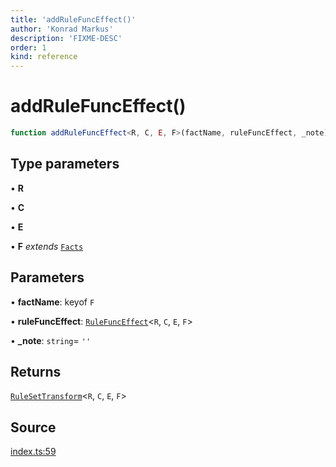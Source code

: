```yaml
---
title: 'addRuleFuncEffect()'
author: 'Konrad Markus'
description: 'FIXME-DESC'
order: 1
kind: reference
---
```


# addRuleFuncEffect()

```ts
function addRuleFuncEffect<R, C, E, F>(factName, ruleFuncEffect, _note): RuleSetTransform<R, C, E, F>;
```

## Type parameters

• **R**

• **C**

• **E**

• **F** _extends_ [`Facts`](/projects/konkerdev-tiny-rules-fp/reference/type-aliases/facts)

## Parameters

• **factName**: keyof `F`

• **ruleFuncEffect**: [`RuleFuncEffect`](/projects/konkerdev-tiny-rules-fp/reference/type-aliases/rulefunceffect)\<`R`, `C`, `E`, `F`\>

• **\_note**: `string`= `''`

## Returns

[`RuleSetTransform`](/projects/konkerdev-tiny-rules-fp/reference/type-aliases/rulesettransform)\<`R`, `C`, `E`, `F`\>

## Source

[index.ts:59](https://github.com/konkerdotdev/tiny-rules-fp/blob/fcc48fe23550c06b9079db840fa9b2e3d8cffc09/src/index.ts#L59)
